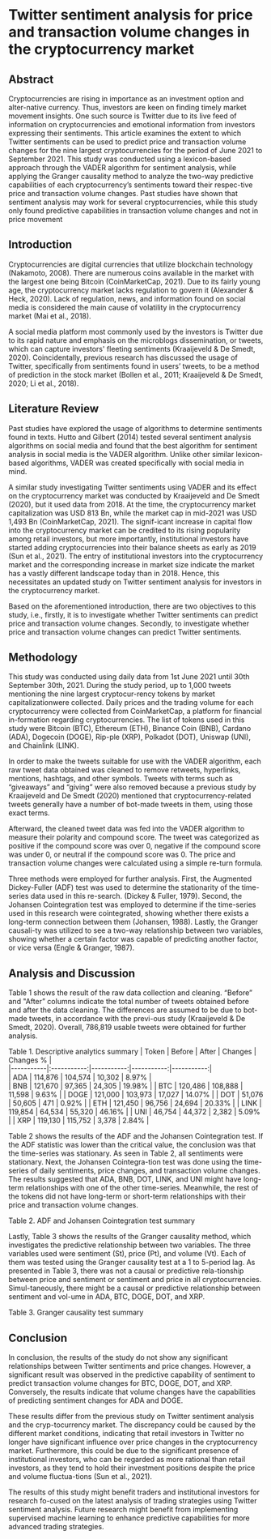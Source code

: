 # Twitter sentiment analysis for price and transaction volume changes in the cryptocurrency market

## Abstract
 Cryptocurrencies are rising in importance as an investment option and alter-native currency. Thus, investors are keen on finding timely market movement insights. One such source is Twitter due to its live feed of information on cryptocurrencies and emotional information from investors expressing their sentiments. This article examines the extent to which Twitter sentiments can be used to predict price and transaction volume changes for the nine largest cryptocurrencies for the period of June 2021 to September 2021. This study was conducted using a lexicon-based approach through the VADER algorithm for sentiment analysis, while applying the Granger causality method to analyze the two-way predictive capabilities of each cryptocurrency’s sentiments toward their respec-tive price and transaction volume changes. Past studies have shown that sentiment analysis may work for several cryptocurrencies, while this study only found predictive capabilities in transaction volume changes and not in price movement

## Introduction
Cryptocurrencies are digital currencies that utilize blockchain technology (Nakamoto, 2008). There are numerous coins available in the market with the largest one being Bitcoin (CoinMarketCap, 2021). Due to its fairly young age, the cryptocurrency market lacks regulation to govern it (Alexander & Heck, 2020). Lack of regulation, news, and information found on social media is considered the main cause of volatility in the cryptocurrency market (Mai et al., 2018). 

A social media platform most commonly used by the investors is Twitter due to its rapid nature and emphasis on the microblogs dissemination, or tweets, which can capture investors' fleeting sentiments (Kraaijeveld & De Smedt, 2020). Coincidentally, previous research has discussed the usage of Twitter, specifically from sentiments found in users’ tweets, to be a method of prediction in the stock market (Bollen et al., 2011; Kraaijeveld & De Smedt, 2020; Li et al., 2018).

## Literature Review
Past studies have explored the usage of algorithms to determine sentiments found in texts. Hutto and Gilbert (2014)  tested several sentiment analysis algorithms on social media and found that the best algorithm for sentiment analysis in social media is the VADER algorithm. Unlike other similar lexicon-based algorithms, VADER was created specifically with social media in mind. 

A similar study investigating Twitter sentiments using VADER and its effect on the cryptocurrency market was conducted by Kraaijeveld and De Smedt (2020), but it used data from 2018. At the time, the cryptocurrency market capitalization was USD 813 Bn, while the market cap in mid-2021 was USD 1,493 Bn (CoinMarketCap, 2021). The signif-icant increase in capital flow into the cryptocurrency market can be credited to its rising popularity among retail investors, but more importantly, institutional investors have started adding cryptocurrencies into their balance sheets as early as 2019 (Sun et al., 2021). The entry of institutional investors into the cryptocurrency market and the corresponding increase in market size indicate the market has a vastly different landscape today than in 2018. Hence, this necessitates an updated study on Twitter sentiment analysis for investors in the cryptocurrency market. 

Based on the aforementioned introduction, there are two objectives to this study, i.e., firstly, it is to investigate whether Twitter sentiments can predict price and transaction volume changes. Secondly, to investigate whether price and transaction volume changes can predict Twitter sentiments.

## Methodology
This study was conducted using daily data from 1st June 2021 until 30th September 30th, 2021. During the study period, up to 1,000 tweets mentioning the nine largest cryptocur-rency tokens by market capitalizationwere collected. Daily prices and the trading volume for each cryptocurrency were collected from CoinMarketCap, a platform for financial in-formation regarding cryptocurrencies. The list of tokens used in this study were Bitcoin (BTC), Ethereum (ETH), Binance Coin (BNB), Cardano (ADA), Dogecoin (DOGE), Rip-ple (XRP), Polkadot (DOT), Uniswap (UNI), and Chainlink (LINK).


In order to make the tweets suitable for use with the VADER algorithm, each raw tweet data obtained was cleaned to remove retweets, hyperlinks, mentions, hashtags, and other symbols. Tweets with terms such as “giveaways” and “giving” were also removed because a previous study by Kraaijeveld and De Smedt (2020) mentioned that cryptocurrency-related tweets generally have a number of bot-made tweets in them, using those exact terms.


Afterward, the cleaned tweet data was fed into the VADER algorithm to measure their polarity and compound score. The tweet was categorized as positive if the compound score was over 0, negative if the compound score was under 0, or neutral if the compound score was 0. The price and transaction volume changes were calculated using a simple re-turn formula. 

Three methods were employed for further analysis. First, the Augmented Dickey-Fuller (ADF) test was used to determine the stationarity of the time-series data used in this re-search. (Dickey & Fuller, 1979). Second, the Johansen Cointegration test was employed to determine if the time-series used in this research were cointegrated, showing whether there exists a long-term connection between them (Johansen, 1988). Lastly, the Granger causali-ty was utilized to see a two-way relationship between two variables, showing whether a certain factor was capable of predicting another factor, or vice versa (Engle & Granger, 1987).

## Analysis and Discussion
Table 1 shows the result of the raw data collection and cleaning. “Before” and "After” columns indicate the total number of tweets obtained before and after the data cleaning. The differences are assumed to be due to bot-made tweets, in accordance with the previ-ous study (Kraaijeveld & De Smedt, 2020). Overall, 786,819 usable tweets were obtained for further analysis.

Table 1. Descriptive analytics summary
| Token | Before | After | Changes | Changes % |  
|-----------|:-----------:|-----------:|-----------:|-----------:|  
| ADA | 114,876 | 104,574 | 10,302 | 8.97% |  
| BNB | 121,670	| 97,365	| 24,305 | 19.98% | 
| BTC | 120,486	| 108,888	| 11,598 | 9.63% |
| DOGE | 121,000 | 103,973 | 17,027 |	14.07% |
| DOT | 51,076 | 50,605 |	471	| 0.92% |
| ETH | 121,450 |	96,756 | 24,694	| 20.33% | 
| LINK | 119,854 | 64,534	| 55,320 | 46.16% |
| UNI | 46,754 | 44,372	| 2,382	| 5.09% |
| XRP | 119,130	| 115,752	| 3,378 | 2.84% |

Table 2 shows the results of the ADF and the Johansen Cointegration test. If the ADF statistic was lower than the critical value, the conclusion was that the time-series was stationary. As seen in Table 2, all sentiments were stationary. Next, the Johansen Cointegra-tion test was done using the time-series of daily sentiments, price changes, and transaction volume changes. The results suggested that ADA, BNB, DOT, LINK, and UNI might have long-term relationships with one of the other time-series. Meanwhile, the rest of the tokens did not have long-term or short-term relationships with their price and transaction volume changes.

Table 2. ADF and Johansen Cointegration test summary

Lastly, Table 3 shows the results of the Granger causality method, which investigates the predictive relationship between two variables. The three variables used were sentiment (St), price (Pt), and volume (Vt). Each of them was tested using the Granger causality test at a 1 to 5-period lag. As presented in Table 3, there was not a causal or predictive rela-tionship between price and sentiment or sentiment and price in all cryptocurrencies. Simul-taneously, there might be a causal or predictive relationship between sentiment and vol-ume in ADA, BTC, DOGE, DOT, and XRP.

Table 3. Granger causality test summary

## Conclusion
In conclusion, the results of the study do not show any significant relationships between Twitter sentiments and price changes. However, a significant result was observed in the predictive capability of sentiment to predict transaction volume changes for BTC, DOGE, DOT, and XRP. Conversely, the results indicate that volume changes have the capabilities of predicting sentiment changes for ADA and DOGE.

These results differ from the previous study on Twitter sentiment analysis and the cryp-tocurrency market. The discrepancy could be caused by the different market conditions, indicating that retail investors in Twitter no longer have significant influence over price changes in the cryptocurrency market. Furthermore, this could be due to the significant presence of institutional investors, who can be regarded as more rational than retail investors, as they tend to hold their investment positions despite the price and volume fluctua-tions (Sun et al., 2021).

The results of this study might benefit traders and institutional investors for research fo-cused on the latest analysis of trading strategies using Twitter sentiment analysis. Future research might benefit from implementing supervised machine learning to enhance predictive capabilities for more advanced trading strategies. 
